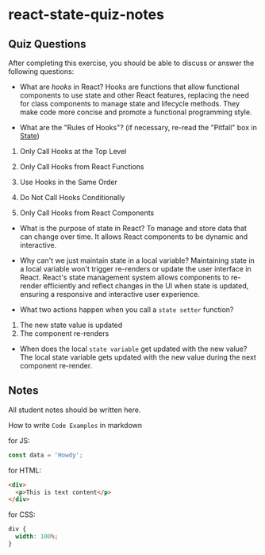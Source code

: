 # react-state-quiz-notes

## Quiz Questions

After completing this exercise, you should be able to discuss or answer the following questions:

- What are _hooks_ in React?
  Hooks are functions that allow functional components to use state and other React features, replacing the need for class components to manage state and lifecycle methods. They make code more concise and promote a functional programming style.

- What are the "Rules of Hooks"? (if necessary, re-read the "Pitfall" box in [State](https://react.dev/learn/state-a-components-memory))

1. Only Call Hooks at the Top Level

2. Only Call Hooks from React Functions

3. Use Hooks in the Same Order

4. Do Not Call Hooks Conditionally

5. Only Call Hooks from React Components

- What is the purpose of state in React?
  To manage and store data that can change over time. It allows React components to be dynamic and interactive.

- Why can't we just maintain state in a local variable?
  Maintaining state in a local variable won't trigger re-renders or update the user interface in React. React's state management system allows components to re-render efficiently and reflect changes in the UI when state is updated, ensuring a responsive and interactive user experience.

- What two actions happen when you call a `state setter` function?

1. The new state value is updated
2. The component re-renders

- When does the local `state variable` get updated with the new value?
  The local state variable gets updated with the new value during the next component re-render.

## Notes

All student notes should be written here.

How to write `Code Examples` in markdown

for JS:

```javascript
const data = 'Howdy';
```

for HTML:

```html
<div>
  <p>This is text content</p>
</div>
```

for CSS:

```css
div {
  width: 100%;
}
```
